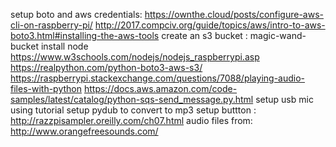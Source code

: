 
setup boto and aws credentials:
https://ownthe.cloud/posts/configure-aws-cli-on-raspberry-pi/
http://2017.compciv.org/guide/topics/aws/intro-to-aws-boto3.html#installing-the-aws-tools
create an s3 bucket : magic-wand-bucket
install node https://www.w3schools.com/nodejs/nodejs_raspberrypi.asp
https://realpython.com/python-boto3-aws-s3/
https://raspberrypi.stackexchange.com/questions/7088/playing-audio-files-with-python
https://docs.aws.amazon.com/code-samples/latest/catalog/python-sqs-send_message.py.html
setup usb mic using tutorial
setup pydub to convert to mp3
setup buttton : http://razzpisampler.oreilly.com/ch07.html
audio files from: http://www.orangefreesounds.com/